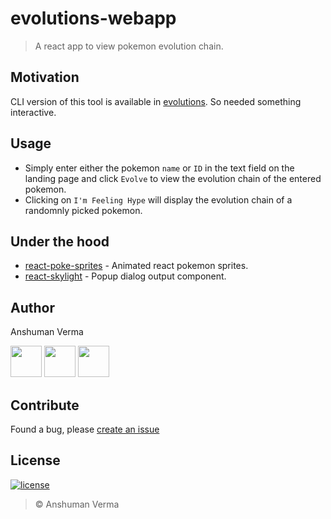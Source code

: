 # evolutions-webapp

> A react app to view pokemon evolution chain.

## Motivation
CLI version of this tool is available in [evolutions](https://github.com/anshumanv/evolutions). So needed something interactive.


## Usage
* Simply enter either the pokemon `name` or `ID` in the text field on the landing page and click `Evolve` to view the evolution chain of the entered pokemon.
* Clicking on `I'm Feeling Hype` will display the evolution chain of a randomnly picked pokemon.


## Under the hood
* [react-poke-sprites](https://github.com/anshumanv/react-poke-sprites) - Animated react pokemon sprites.
* [react-skylight](https://github.com/marcio/react-skylight) - Popup dialog output component.


## Author

Anshuman Verma

[<img src="https://image.flaticon.com/icons/svg/34/34238.svg" width="50" padding="10">](https://twitter.com/Anshumaniac12)
[<img src="https://www.shareicon.net/download/2015/11/02/665921_internet.svg" width="50" padding="10">](https://linkedin.com/in/anshumanv12)
[<img src="https://upload.wikimedia.org/wikipedia/commons/9/91/Octicons-mark-github.svg" width="50" padding="10">](https://github.com/anshumanv)

## Contribute
Found a bug, please [create an issue](https://github.com/anshumanv/evolutions-webapp/issues/new)

## License

[![license](https://img.shields.io/github/license/mashape/apistatus.svg)](https://github.com/anshumanv/evolutions-webapp/blob/master/LICENSE)
> © Anshuman Verma
